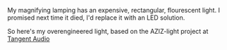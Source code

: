My magnifying lamping has an expensive, rectangular, flourescent light.  I promised next time it died, I'd replace it with an 
LED solution.

So here's my overengineered light, based on the AZIZ-light project at <a href="http://www.tangentaudio.com/2013/03/aziz-light/">Tangent Audio</a>